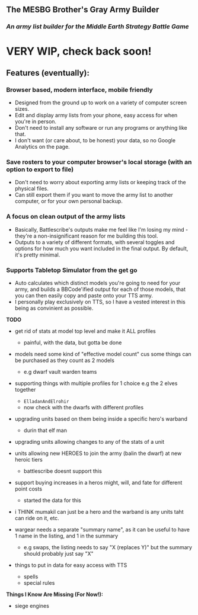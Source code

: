 ## The MESBG Brother's Gray Army Builder

### _An army list builder for the Middle Earth Strategy Battle Game_

# **VERY WIP, check back soon!**

## Features (eventually):

### **Browser based, modern interface, mobile friendly**

- Designed from the ground up to work on a variety of computer screen sizes.
- Edit and display army lists from your phone, easy access for when you're in person.
- Don't need to install any software or run any programs or anything like that.
- I don't want (or care about, to be honest) your data, so no Google Analytics on the page.

### **Save rosters to your computer browser's local storage (with an option to export to file)**

- Don't need to worry about exporting army lists or keeping track of the physical files.
- Can still export them if you want to move the army list to another computer, or for your own personal backup.

### **A focus on clean output of the army lists**

- Basically, Battlescribe's outputs make me feel like I'm losing my mind - they're a non-insignificant reason for me building this tool.
- Outputs to a variety of different formats, with several toggles and options for how much you want included in the final output. By default, it's pretty minimal.

### **Supports Tabletop Simulator from the get go**

- Auto calculates which distinct models you're going to need for your army, and builds a BBCode'ified output for each of those models, that you can then easily copy and paste onto your TTS army.
- I personally play exclusively on TTS, so I have a vested interest in this being as convinient as possible.

**TODO**

- get rid of stats at model top level and make it ALL profiles

  - painful, with the data, but gotta be done

- models need some kind of "effective model count" cus some things can be purchased as they count as 2 models

  - e.g dwarf vault warden teams

- supporting things with multiple profiles for 1 choice e.g the 2 elves together

  - `ElladanAndElrohir`
  - now check with the dwarfs with different profiles

- upgrading units based on them being inside a specific hero's warband

  - durin
    that elf man

- upgrading units allowing changes to any of the stats of a unit

- units allowing new HEROES to join the army (balin the dwarf) at new heroic tiers

  - battlescribe doesnt support this

- support buying increases in a heros might, will, and fate for different point costs

  - started the data for this

- i THINK mumakil can just be a hero and the warband is any units taht can ride on it, etc.

- wargear needs a separate "summary name", as it can be useful to have 1 name in the listing, and 1 in the summary

  - e.g swaps, the listing needs to say "X (replaces Y)" but the summary should probably just say "X"

- things to put in data for easy access with TTS
  - spells
  - special rules

**Things I Know Are Missing (For Now!):**

- siege engines
